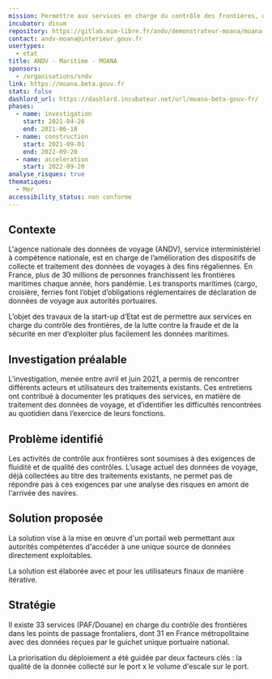 ```yaml
---
mission: Permettre aux services en charge du contrôle des frontières, de la lutte contre la fraude et de la sécurité en mer d’exploiter plus facilement les données maritimes.
incubator: dinum
repository: https://gitlab.mim-libre.fr/andv/demonstrateur-moana/moana
contact: andv-moana@interieur.gouv.fr
usertypes:
  - etat
title: ANDV - Maritime - MOANA
sponsors:
  - /organisations/sndv
link: https://moana.beta.gouv.fr
stats: false
dashlord_url: https://dashlord.incubateur.net/url/moana-beta-gouv-fr/
phases:
  - name: investigation
    start: 2021-04-26
    end: 2021-06-18
  - name: construction
    start: 2021-09-01
    end: 2022-09-20
  - name: acceleration
    start: 2022-09-20
analyse_risques: true
thematiques:
  - Mer
accessibility_status: non conforme
---
```

## Contexte

L'agence nationale des données de voyage (ANDV), service interministériel à compétence nationale, est en charge de l’amélioration des dispositifs de collecte et traitement des données de voyages à des fins régaliennes. En France, plus de 30 millions de personnes franchissent les frontières maritimes chaque année, hors pandémie. Les transports maritimes (cargo, croisière, ferries font l’objet d’obligations réglementaires de déclaration de données de voyage aux autorités portuaires.

L’objet des travaux de la start-up d’Etat est de permettre aux services en charge du contrôle des frontières, de la lutte contre la fraude et de la sécurité en mer d’exploiter plus facilement les données maritimes.

## Investigation préalable

L’investigation, menée entre avril et juin 2021, a permis de rencontrer différents acteurs et utilisateurs des traitements existants. Ces entretiens ont contribué à documenter les pratiques des services, en matière de traitement des données de voyage, et d’identifier les difficultés rencontrées au quotidien dans l’exercice de leurs fonctions.

## Problème identifié

Les activités de contrôle aux frontières sont soumises à des exigences de fluidité et de qualité des contrôles. L’usage actuel des données de voyage, déjà collectées au titre des traitements existants, ne permet pas de répondre pas à ces exigences par une analyse des risques en amont de l'arrivée des navires.

## Solution proposée

La solution vise à la mise en œuvre d'un portail web permettant aux autorités compétentes d'accéder à une unique source de données directement exploitables.

La solution est élaborée avec et pour les utilisateurs finaux de manière itérative.

## Stratégie

Il existe 33 services (PAF/Douane) en charge du contrôle des frontières dans les points de passage frontaliers, dont 31 en France métropolitaine avec des données reçues par le guichet unique portuaire national.

La priorisation du déploiement a été guidée par deux facteurs clés : la qualité de la donnée collecté sur le port x le volume d'escale sur le port.
